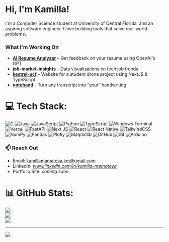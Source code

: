 # Hi, I'm Kamilla!

I'm a Computer Science student at University of Central Florida, and an aspiring software engineer. I love building tools that solve real-world problems.

### What I'm Working On

- **[AI Resume Analyzer](https://github.com/kamillamamatova/AI-Resume-Analyzer)** – Get feedback on your resume using OpenAI's GPT
- **[job-market-insights](https://github.com/kamillamamatova/job-market-insights)** – Data visualizations on tech job trends
- **[kestrel-ucf](https://github.com/kamillamamatova/kestrel-ucf)** – Website for a student drone project using NextJS & TypeScript
- **[notehand](https://github.com/kamillamamatova/notehand)** - Turn any transcript into “your” handwriting

# 💻 Tech Stack:
![C](https://img.shields.io/badge/c-%2300599C.svg?style=for-the-badge&logo=c&logoColor=white) ![Java](https://img.shields.io/badge/java-%23ED8B00.svg?style=for-the-badge&logo=openjdk&logoColor=white) ![JavaScript](https://img.shields.io/badge/javascript-%23323330.svg?style=for-the-badge&logo=javascript&logoColor=%23F7DF1E) ![Python](https://img.shields.io/badge/python-3670A0?style=for-the-badge&logo=python&logoColor=ffdd54) ![TypeScript](https://img.shields.io/badge/typescript-%23007ACC.svg?style=for-the-badge&logo=typescript&logoColor=white) ![Windows Terminal](https://img.shields.io/badge/Windows%20Terminal-%234D4D4D.svg?style=for-the-badge&logo=windows-terminal&logoColor=white) ![Vercel](https://img.shields.io/badge/vercel-%23000000.svg?style=for-the-badge&logo=vercel&logoColor=white) ![FastAPI](https://img.shields.io/badge/FastAPI-005571?style=for-the-badge&logo=fastapi) ![Next JS](https://img.shields.io/badge/Next-black?style=for-the-badge&logo=next.js&logoColor=white) ![React](https://img.shields.io/badge/react-%2320232a.svg?style=for-the-badge&logo=react&logoColor=%2361DAFB) ![React Native](https://img.shields.io/badge/react_native-%2320232a.svg?style=for-the-badge&logo=react&logoColor=%2361DAFB) ![TailwindCSS](https://img.shields.io/badge/tailwindcss-%2338B2AC.svg?style=for-the-badge&logo=tailwind-css&logoColor=white) ![NumPy](https://img.shields.io/badge/numpy-%23013243.svg?style=for-the-badge&logo=numpy&logoColor=white) ![Pandas](https://img.shields.io/badge/pandas-%23150458.svg?style=for-the-badge&logo=pandas&logoColor=white) ![Plotly](https://img.shields.io/badge/Plotly-%233F4F75.svg?style=for-the-badge&logo=plotly&logoColor=white) ![Matplotlib](https://img.shields.io/badge/Matplotlib-%23ffffff.svg?style=for-the-badge&logo=Matplotlib&logoColor=black) ![GitHub](https://img.shields.io/badge/github-%23121011.svg?style=for-the-badge&logo=github&logoColor=white) ![Git](https://img.shields.io/badge/git-%23F05033.svg?style=for-the-badge&logo=git&logoColor=white) ![Arduino](https://img.shields.io/badge/-Arduino-00979D?style=for-the-badge&logo=Arduino&logoColor=white)

### 📫 Reach Out

- Email: [kamillamamatova.km@gmail.com](mailto:kamillamamatova.km@gmail.com)
- LinkedIn: *www.linkedin.com/in/kamilla-mamatova*
- Portfolio Site: *coming soon*

# 📊 GitHub Stats:
![](https://github-readme-stats.vercel.app/api?username=kamillamamatova&theme=omni&hide_border=false&include_all_commits=false&count_private=false)<br/>
![](https://nirzak-streak-stats.vercel.app/?user=kamillamamatova&theme=omni&hide_border=false)<br/>
![](https://github-readme-stats.vercel.app/api/top-langs/?username=kamillamamatova&theme=omni&hide_border=false&include_all_commits=false&count_private=false&layout=compact)

---
[![](https://visitcount.itsvg.in/api?id=kamillamamatova&icon=0&color=5)](https://visitcount.itsvg.in)
